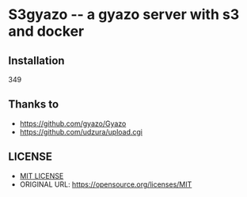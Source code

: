 # S3gyazo -- a gyazo server with s3 and docker

## Installation
349

## Thanks to

* https://github.com/gyazo/Gyazo
* https://github.com/udzura/upload.cgi

## LICENSE
 - [MIT LICENSE](https://github.com/medley-inc/s3gyazo/blob/master/LICENSE)
 - ORIGINAL URL: https://opensource.org/licenses/MIT